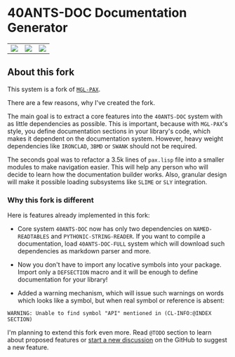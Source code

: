 <a id="x-2840ANTS-DOC-2FDOC-3A-40README-2040ANTS-DOC-2FLOCATIVES-3ASECTION-29"></a>

# 40ANTS-DOC Documentation Generator


<table>
<tr>
<td><a href="https://github.com/40ants/doc/actions/workflows/ci.yml"><img src="http://github-actions.40ants.com/40ants/doc/matrix.svg?only=ci.run-tests"/></a></td>

<td><a href="https://github.com/40ants/doc/actions/workflows/linter.yml"><img src="http://github-actions.40ants.com/40ants/doc/matrix.svg?only=linter.linter"/></a></td>

<td><a href="https://coveralls.io/github/40ants/doc?branch=master"><img src="https://coveralls.io/repos/github/40ants/doc/badge.svg?branch=master"></a></td>
</tr>
</table>

<a id="x-2840ANTS-DOC-2FDOC-3A-3A-40ABOUT-2040ANTS-DOC-2FLOCATIVES-3ASECTION-29"></a>

## About this fork

This system is a fork of [`MGL-PAX`](https://github.com/melisgl/mgl-pax).

There are a few reasons, why I've created the fork.

The main goal is to extract a core features into the `40ANTS-DOC` system
with as little dependencies as possible. This is important, because with `MGL-PAX`'s
style, you define documentation sections in your library's code, which makes
it dependent on the documentation system. However, heavy weight dependencies
like `IRONCLAD`, `3BMD` or `SWANK` should not be required.

The seconds goal was to refactor a 3.5k lines of `pax.lisp` file into
a smaller modules to make navigation easier. This will help any person
who will decide to learn how the documentation builder works. Also,
granular design will make it possible loading subsystems like `SLIME` or `SLY`
integration.

<a id="x-2840ANTS-DOC-2FDOC-3A-3A-40DIFFERENCE-FROM-MGL-PAX-2040ANTS-DOC-2FLOCATIVES-3ASECTION-29"></a>

### Why this fork is different

Here is features already implemented in this fork:

* Core system `40ANTS-DOC` now has only two dependencies on `NAMED-READTABLES`
  and `PYTHONIC-STRING-READER`. If you want to compile a documentation, load
  `40ANTS-DOC-FULL` system which will download such dependencies as markdown
  parser and more.

* Now you don't have to import any locative symbols into your package. Import
  only a `DEFSECTION` macro and it will be enough to define documentation for
  your library!

* Added a warning mechanism, which will issue such warnings on words which looks
  like a symbol, but when real symbol or reference is absent:

```
WARNING: Unable to find symbol "API" mentioned in (CL-INFO:@INDEX SECTION)
```
I'm planning to extend this fork even more. Read `@TODO` section to learn about
proposed features or [start a new discussion](https://github.com/40ants/doc/discussions)
on the GitHub to suggest a new feature.

